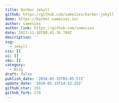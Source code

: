 ```yaml
---
title: Barber Jekyll
github: https://github.com/samesies/barber-jekyll
demo: https://barber.samesies.io/
author: samesies
author_link: https://github.com/samesies
date: 2023-11-30T08:41:39.709Z
description: ''
ssg:
  - Jekyll
css: []
ui: []
cms: []
category:
  - Blog
draft: false
publish_date: '2018-02-15T03:05:57Z'
update_date: '2020-05-15T14:32:25Z'
github_star: 291
github_fork: 278
---
```

